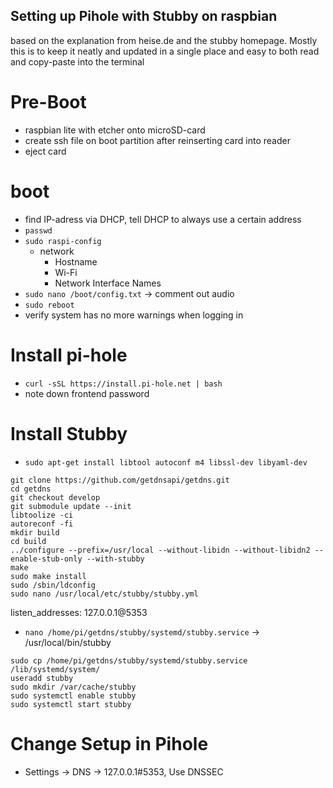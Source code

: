 ## Setting up Pihole with Stubby on raspbian

based on the explanation from heise.de and the stubby homepage. Mostly this is to keep it neatly and updated in a single place and easy to both read and copy-paste into the terminal

# Pre-Boot
- raspbian lite with etcher onto microSD-card
- create ssh file on boot partition after reinserting card into reader
- eject card

# boot
- find IP-adress via DHCP, tell DHCP to always use a certain address
- `passwd`
- `sudo raspi-config`
  - network
    - Hostname
    - Wi-Fi
    - Network Interface Names
- `sudo nano /boot/config.txt` -> comment out audio
- `sudo reboot`
- verify system has no more warnings when logging in

# Install pi-hole
- `curl -sSL https://install.pi-hole.net | bash`
- note down frontend password

# Install Stubby
- `sudo apt-get install libtool autoconf m4 libssl-dev libyaml-dev`
```
git clone https://github.com/getdnsapi/getdns.git
cd getdns
git checkout develop
git submodule update --init
libtoolize -ci
autoreconf -fi
mkdir build
cd build
../configure --prefix=/usr/local --without-libidn --without-libidn2 --enable-stub-only --with-stubby
make
sudo make install
sudo /sbin/ldconfig
sudo nano /usr/local/etc/stubby/stubby.yml
```
listen_addresses: 127.0.0.1@5353
- `nano /home/pi/getdns/stubby/systemd/stubby.service` -> /usr/local/bin/stubby
```
sudo cp /home/pi/getdns/stubby/systemd/stubby.service /lib/systemd/system/
useradd stubby
sudo mkdir /var/cache/stubby
sudo systemctl enable stubby
sudo systemctl start stubby
```

# Change Setup in Pihole
- Settings -> DNS -> 127.0.0.1#5353, Use DNSSEC
